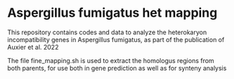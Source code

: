 # Aspergillus fumigatus het mapping
This repository contains codes and data to analyze the heterokaryon incompatibility genes in Aspergillus fumigatus, as part of the publication of Auxier et al. 2022

The file fine_mapping.sh is used to extract the homologus regions from both parents, for use both in gene prediction as well as for synteny analysis
